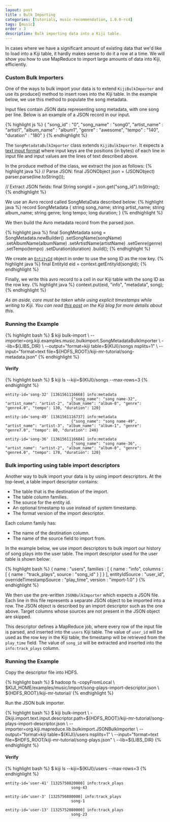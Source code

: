 ```yaml
---
layout: post
title : Bulk Importing
categories: [tutorials, music-recommendation, 1.0.0-rc4]
tags: [music]
order : 3
description: Bulk importing data into a Kiji table.
---
```


In cases where we have a significant amount of existing data that we'd like to load into a Kiji
table, it hardly makes sense to do it a row at a time. We will show you how to use MapReduce to import
large amounts of data into Kiji, efficiently.

### Custom Bulk Importers

One of the ways to bulk import your data is to extend `KijiBulkImporter` and use its produce() method
to insert rows into the Kiji table. In the example below, we use this method to populate the song
metadata.

Input files contain JSON data representing song metadata, with one song per line. Below is an
example of a JSON record in our input.

{% highlight js %}
{
    "song_id" : "0",
    "song_name" : "song0",
    "artist_name" : "artist1",
    "album_name" : "album1",
    "genre" : "awesome",
    "tempo" : "140",
    "duration" : "180"
}
{% endhighlight %}

The `SongMetadataBulkImporter` class extends `KijiBulkImporter`. It expects a
[text input format]({{site.userguide_mapreduce_rc4}}/command-line-tools/#input) where
input keys are the positions (in bytes) of each line in input file and input values are the lines
of text described above.

In the produce method of the class, we extract the json as follows:
{% highlight java %}
// Parse JSON:
final JSONObject json = (JSONObject) parser.parse(line.toString());

// Extract JSON fields:
final String songId = json.get("song_id").toString();
{% endhighlight %}

We use an Avro record called SongMetaData described below:
{% highlight java %}
record SongMetadata {
    string song_name;
    string artist_name;
    string album_name;
    string genre;
    long tempo;
    long duration;
    }
{% endhighlight %}

We then build the Avro metadata record from the parsed json.

{% highlight java %}
final SongMetadata song = SongMetadata.newBuilder()
      .setSongName(songName)
      .setAlbumName(albumName)
      .setArtistName(artistName)
      .setGenre(genre)
      .setTempo(tempo)
      .setDuration(duration)
      .build();
{% endhighlight %}

We create an [`EntityId`]({{site.api_schema_rc4}}/EntityId.html) object in order to use the song ID as the row key.
{% highlight java %}
final EntityId eid = context.getEntityId(songId);
{% endhighlight %}

Finally, we write this avro record to a cell in our Kiji table with the song ID as the row key.
{% highlight java %}
context.put(eid, "info", "metadata", song);
{% endhighlight %}

*As an aside, care must be taken while using explicit timestamps while writing to Kiji. You can read 
[this post](http://www.kiji.org/2013/02/13/common-pitfalls-of-timestamps-in-hbase/) on the Kiji blog
for more details about this.*

### Running the Example

<div class="userinput">
{% highlight bash %}
$ kiji bulk-import \
    --importer=org.kiji.examples.music.bulkimport.SongMetadataBulkImporter \
    --lib=${LIBS_DIR} \
    --output="format=kiji table=${KIJI}/songs nsplits=1" \
    --input="format=text file=${HDFS_ROOT}/kiji-mr-tutorial/song-metadata.json"
{% endhighlight %}
</div>

#### Verify
<div class="userinput">
{% highlight bash %}
$ kiji ls --kiji=${KIJI}/songs --max-rows=3
{% endhighlight %}
</div>

    entity-id='song-32' [1361561116668] info:metadata
                                 {"song_name": "song name-32", "artist_name": "artist-2", "album_name": "album-0", "genre": "genre4.0", "tempo": 130, "duration": 120}

    entity-id='song-49' [1361561116737] info:metadata
                                 {"song_name": "song name-49", "artist_name": "artist-3", "album_name": "album-1", "genre": "genre7.0", "tempo": 80, "duration": 240}

    entity-id='song-36' [1361561116684] info:metadata
                                 {"song_name": "song name-36", "artist_name": "artist-2", "album_name": "album-0", "genre": "genre4.0", "tempo": 170, "duration": 120}

### Bulk importing using table import descriptors

Another way to bulk import your data is by using import descriptors.
At the top-level, a table import descriptor contains:

 *   The table that is the destination of the import.
 *   The table column families.
 *   The source for the entity id.
 *   An optional timestamp to use instead of system timestamp.
 *   The format version of the import descriptor.

Each column family has:

 *   The name of the destination column.
 *   The name of the source field to import from.

In the example below, we use import descriptors to bulk import our history of song plays into the
user table. The import descriptor used for the user table is shown below:

{% highlight bash %}
{
  name : "users",
  families : [ {
    name : "info",
    columns : [ {
      name : "track_plays",
      source : "song_id"
    } ]
  } ],
  entityIdSource : "user_id",
  overrideTimestampSource : "play_time",
  version : "import-1.0"
}
{% endhighlight %}

We then use the pre-written `JSONBulkImporter` which expects a JSON file. Each line in this file
represents a separate JSON object to be imported into a row. The JSON object is described by an
import descriptor such as the one above. Target columns whose sources are not present in the JSON
object are skipped.

This descriptor defines a MapReduce job, where every row of the input file is parsed,
and inserted into the `users` Kiji table. The value of `user_id` will
be used as the row key in the Kiji table, the timestamp will be retrieved from the `play_time`
field. The value of `song_id` will be extracted and inserted into the `info:track_plays` column.

### Running the Example

Copy the descriptor file into HDFS.

<div class="userinput">
{% highlight bash %}
$ hadoop fs -copyFromLocal \
    $KIJI_HOME/examples/music/import/song-plays-import-descriptor.json \
    ${HDFS_ROOT}/kiji-mr-tutorial/
{% endhighlight %}
</div>

Run the JSON bulk importer.

<div class="userinput">
{% highlight bash %}
$ kiji bulk-import \
    -Dkiji.import.text.input.descriptor.path=${HDFS_ROOT}/kiji-mr-tutorial/song-plays-import-descriptor.json \
    --importer=org.kiji.mapreduce.lib.bulkimport.JSONBulkImporter \
    --output="format=kiji table=${KIJI}/users nsplits=1" \
    --input="format=text file=$HDFS_ROOT/kiji-mr-tutorial/song-plays.json" \
    --lib=${LIBS_DIR}
{% endhighlight %}
</div>

#### Verify
<div class="userinput">
{% highlight bash %}
$ kiji ls --kiji=${KIJI}/users --max-rows=3
{% endhighlight %}
</div>

    entity-id='user-41' [1325750820000] info:track_plays
                                 song-43

    entity-id='user-3' [1325756880000] info:track_plays
                                 song-1

    entity-id='user-13' [1325752080000] info:track_plays
                                 song-23

